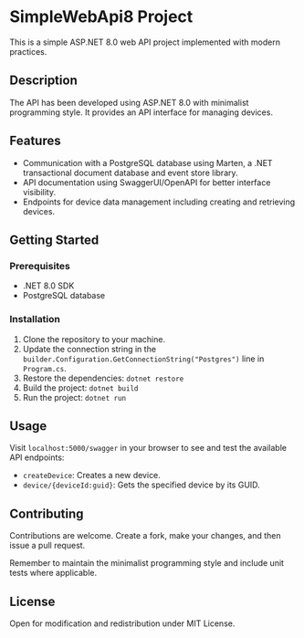 ﻿# SimpleWebApi8 Project

This is a simple ASP.NET 8.0 web API project implemented with modern practices.

## Description

The API has been developed using ASP.NET 8.0 with minimalist programming style. It provides an API interface for managing devices.

## Features

- Communication with a PostgreSQL database using Marten, a .NET transactional document database and event store library.
- API documentation using SwaggerUI/OpenAPI for better interface visibility.
- Endpoints for device data management including creating and retrieving devices.

## Getting Started

### Prerequisites

- .NET 8.0 SDK
- PostgreSQL database

### Installation

1. Clone the repository to your machine.
2. Update the connection string in the `builder.Configuration.GetConnectionString("Postgres")` line in `Program.cs`.
3. Restore the dependencies: `dotnet restore`
4. Build the project: `dotnet build`
5. Run the project: `dotnet run`

## Usage

Visit `localhost:5000/swagger` in your browser to see and test the available API endpoints:

- `createDevice`: Creates a new device.
- `device/{deviceId:guid}`: Gets the specified device by its GUID.

## Contributing

Contributions are welcome. Create a fork, make your changes, and then issue a pull request.

Remember to maintain the minimalist programming style and include unit tests where applicable.

## License

Open for modification and redistribution under MIT License.